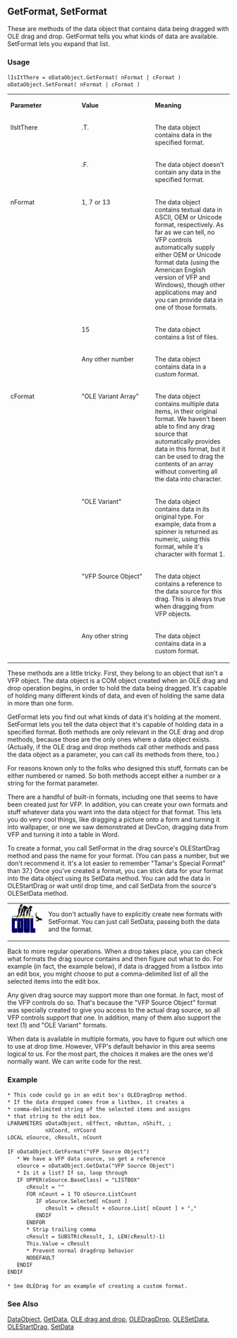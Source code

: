 ## GetFormat, SetFormat

These are methods of the data object that contains data being dragged with OLE drag and drop. GetFormat tells you what kinds of data are available. SetFormat lets you expand that list.

### Usage

```foxpro
lIsItThere = oDataObject.GetFormat( nFormat | cFormat )
oDataObject.SetFormat( nFormat | cFormat )
```
<table>
<tr>
  <td width="32%" valign="top">
  <p><b>Parameter</b></p>
  </td>
  <td width=23% valign=top>
  <p><b>Value</b></p>
  </td>
  <td width=45% valign=top>
  <p><b>Meaning</b></p>
  </td>
 </tr>
<tr>
  <td width=32% rowspan=2 valign=top>
  <p>lIsItThere</p>
  &nbsp;</td>
  <td width=23% valign=top>
  <p>.T.</p>
  </td>
  <td width=45% valign=top>
  <p>The data object contains data in the specified format.</p>
  </td>
 </tr>
<tr>
  <td width=33% valign=top>
  <p>.F.</p>
  </td>
  <td width=67% valign=top>
  <p>The data object doesn't contain any data in the specified format.</p>
  </td>
 </tr>
<tr>
  <td width=32% rowspan=3 valign=top>
  <p>nFormat</p>
  </td>
  <td width=23% valign=top>
  <p>1, 7 or 13</p>
  </td>
  <td width=45% valign=top>
  <p>The data object contains textual data in ASCII, OEM or Unicode format, respectively. As far as we can tell, no VFP controls automatically supply either OEM or Unicode format data (using the American English version of VFP and Windows), though other applications may and you can provide data in one of those formats.</p>
  </td>
 </tr>
<tr>
  <td width=33% valign=top>
  <p>15</p>
  </td>
  <td width=67% valign=top>
  <p>The data object contains a list of files. </p>
  </td>
 </tr>
<tr>
  <td width=33% valign=top>
  <p>Any other number</p>
  </td>
  <td width=67% valign=top>
  <p>The data object contains data in a custom format.</p>
  </td>
 </tr>
<tr>
  <td width=32% rowspan=4 valign=top>
  <p>cFormat</p>
  </td>
  <td width=23% valign=top>
  <p>&quot;OLE Variant Array&quot;</p>
  </td>
  <td width=45% valign=top>
  <p>The data object contains multiple data items, in their original format. We haven't been able to find any drag source that automatically provides data in this format, but it can be used to drag the contents of an array without converting all the data into character.</p>
  </td>
 </tr>
<tr>
  <td width=33% valign=top>
  <p>&quot;OLE Variant&quot;</p>
  </td>
  <td width=67% valign=top>
  <p>The data object contains data in its original type. For example, data from a spinner is returned as numeric, using this format, while it's character with format 1.</p>
  </td>
 </tr>
<tr>
  <td width=33% valign=top>
  <p>&quot;VFP Source Object&quot;</p>
  </td>
  <td width=67% valign=top>
  <p>The data object contains a reference to the data source for this drag. This is always true when dragging from VFP objects.</p>
  </td>
 </tr>
<tr>
  <td width=33% valign=top>
  <p>Any other string</p>
  </td>
  <td width=67% valign=top>
  <p>The data object contains data in a custom format.</p>
  </td>
 </tr>
</table>

These methods are a little tricky. First, they belong to an object that isn't a VFP object. The data object is a COM object created when an OLE drag and drop operation begins, in order to hold the data being dragged. It's capable of holding many different kinds of data, and even of holding the same data in more than one form. 

GetFormat lets you find out what kinds of data it's holding at the moment. SetFormat lets you tell the data object that it's capable of holding data in a specified format. Both methods are only relevant in the OLE drag and drop methods, because those are the only ones where a data object exists. (Actually, if the OLE drag and drop methods call other methods and pass the data object as a parameter, you can call its methods from there, too.)

For reasons known only to the folks who designed this stuff, formats can be either numbered or named. So both methods accept either a number or a string for the format parameter. 

There are a handful of built-in formats, including one that seems to have been created just for VFP. In addition, you can create your own formats and stuff whatever data you want into the data object for that format. This lets you do very cool things, like dragging a picture onto a form and turning it into wallpaper, or one we saw demonstrated at DevCon, dragging data from VFP and turning it into a table in Word. 

To create a format, you call SetFormat in the drag source's OLEStartDrag method and pass the name for your format. (You can pass a number, but we don't recommend it. It's a lot easier to remember "Tamar's Special Format" than 37.) Once you've created a format, you can stick data for your format into the data object using its SetData method. You can add the data in OLEStartDrag or wait until drop time, and call SetData from the source's OLESetData method.

<table>
<tr>
  <td width="17%" valign="top">
<img width="114" height="66" src="cool.gif">
  </td>
  <td width=83%>
  <p>You don't actually have to explicitly create new formats with SetFormat. You can just call SetData, passing both the data and the format.</p>
  </td>
 </tr>
</table>

 Back to more regular operations. When a drop takes place, you can check what formats the drag source contains and then figure out what to do. For example (in fact, the example below), if data is dragged from a listbox into an edit box, you might choose to put a comma-delimited list of all the selected items into the edit box.

Any given drag source may support more than one format. In fact, most of the VFP controls do so. That's because the "VFP Source Object" format was specially created to give you access to the actual drag source, so all VFP controls support that one. In addition, many of them also support the text (1) and "OLE Variant" formats. 

When data is available in multiple formats, you have to figure out which one to use at drop time. However, VFP's default behavior in this area seems logical to us. For the most part, the choices it makes are the ones we'd normally want. We can write code for the rest.

### Example

```foxpro
* This code could go in an edit box's OLEDragDrop method.
* If the data dropped comes from a listbox, it creates a
* comma-delimited string of the selected items and assigns
* that string to the edit box.
LPARAMETERS oDataObject, nEffect, nButton, nShift, ;
            nXCoord, nYCoord
LOCAL oSource, cResult, nCount

IF oDataObject.GetFormat("VFP Source Object")
   * We have a VFP data source, so get a reference
   oSource = oDataObject.GetData("VFP Source Object")
   * Is it a list? If so, loop through
   IF UPPER(oSource.BaseClass) = "LISTBOX"
      cResult = ""
      FOR nCount = 1 TO oSource.ListCount
         IF oSource.Selected[ nCount ]
            cResult = cResult + oSource.List[ nCount ] + ","
         ENDIF
      ENDFOR
      * Strip trailing comma
      cResult = SUBSTR(cResult, 1, LEN(cResult)-1)
      This.Value = cResult
      * Prevent normal dragdrop behavior
      NODEFAULT
   ENDIF
ENDIF

* See OLEDrag for an example of creating a custom format.
```
### See Also

[DataObject](s4g770.md), [GetData](s4g776.md), [OLE drag and drop](s4g830.md), [OLEDragDrop](s4g823.md), [OLESetData](s4g829.md), [OLEStartDrag](s4g824.md), [SetData](s4g776.md)